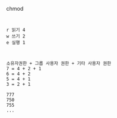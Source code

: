 chmod
#
```
r 읽기 4
w 쓰기 2
e 실행 1
```
#
```
소유자권한 + 그룹 사용자 권한 + 기타 사용자 권한
7 = 4 + 2 + 1
6 = 4 + 2
5 = 4 + 1
3 = 2 + 1

777
750
755
...

```
